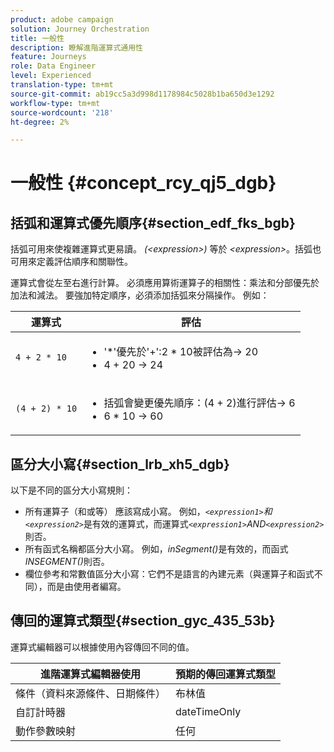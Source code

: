 ```yaml
---
product: adobe campaign
solution: Journey Orchestration
title: 一般性
description: 瞭解進階運算式通用性
feature: Journeys
role: Data Engineer
level: Experienced
translation-type: tm+mt
source-git-commit: ab19cc5a3d998d1178984c5028b1ba650d3e1292
workflow-type: tm+mt
source-wordcount: '218'
ht-degree: 2%

---
```



# 一般性 {#concept_rcy_qj5_dgb}

## 括弧和運算式優先順序{#section_edf_fks_bgb}

括弧可用來使複雜運算式更易讀。 _(&lt;expression>)_ 等於 _&lt;expression>_。括弧也可用來定義評估順序和關聯性。

運算式會從左至右進行計算。 必須應用算術運算子的相關性：乘法和分部優先於加法和減法。 要強加特定順序，必須添加括弧來分隔操作。 例如：

<!--```5 + 2 * 10 = 25, and (5 + 2) * 10 = 70```-->

| 運算式 | 評估 |
|--- |--- |
| `4 + 2 * 10` | <ul><li>&#39;*&#39;優先於&#39;+&#39;:2 * 10被評估為→ 20</li><li>4 + 20 → 24</li></ul> |
| `(4 + 2) * 10` | <ul><li>括弧會變更優先順序：(4 + 2)進行評估→ 6</li><li> 6 * 10 → 60</li></ul> |

## 區分大小寫{#section_lrb_xh5_dgb}

以下是不同的區分大小寫規則：

* 所有運算子（和或等） 應該寫成小寫。 例如，_`<expression1>`和`<expression2>`_&#x200B;是有效的運算式，而運算式&#x200B;_`<expression1>`AND`<expression2>`_&#x200B;則否。
* 所有函式名稱都區分大小寫。 例如，_inSegment()_&#x200B;是有效的，而函式&#x200B;_INSEGMENT()_&#x200B;則否。
* 欄位參考和常數值區分大小寫：它們不是語言的內建元素（與運算子和函式不同），而是由使用者編寫。

## 傳回的運算式類型{#section_gyc_435_53b}

運算式編輯器可以根據使用內容傳回不同的值。

| 進階運算式編輯器使用 | 預期的傳回運算式類型 |
|--- |--- |
| 條件（資料來源條件、日期條件） | 布林值 |
| 自訂計時器 | dateTimeOnly |
| 動作參數映射 | 任何 |
